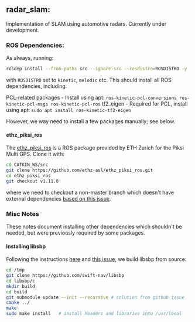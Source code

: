 ## radar_slam:
Implementation of SLAM using automotive radars. Currently under development.

### ROS	Dependencies:

As always, running:

```bash
rosdep install --from-paths src --ignore-src --rosdistro=ROSDISTRO -y
```

with ```ROSDISTRO``` set to ```kinetic```, ```melodic``` etc. This should install all ROS dependencies, including:

PCL-related packages - Install using apt: ```ros-kinetic-pcl-conversions ros-kinetic-pcl-msgs ros-kinetic-pcl-ros```
tf2_eigen - Required for PCL, install using apt: ```sudo apt install ros-kinetic-tf2-eigen```

However, we way need to install a few packages manually; see below.

#### ethz_piksi_ros

The [ethz_piksi_ros](https://github.com/ethz-asl/ethz_piksi_ros) is a ROS package provided by ETH Zurich for the Piksi Multi GPS. Clone it with:

```bash
cd CATKIN_WS/src
git clone https://github.com/ethz-asl/ethz_piksi_ros.git
cd ethz_piksi_ros
git checkout v1.11.0
```

where we need to checkout a non-master branch which doesn't have external dependencies [based on this issue](https://github.com/ethz-asl/ethz_piksi_ros/issues/122).

### Misc Notes

These notes document installing other dependencies which shouldn't be needed, but were previously required by some packages.

#### Installing libsbp

Following the instructions [here](http://wiki.ros.org/swiftnav_ros#Build_And_Install_libsbp) and [this issue](https://github.com/swift-nav/libsbp/issues/705), we build libsbp from source:

```bash
cd /tmp
git clone https://github.com/swift-nav/libsbp
cd libsbp/c
mkdir build
cd build
git submodule update --init --recursive # solution from github issue
cmake ../
make
sudo make install   # install headers and libraries into /usr/local
```

